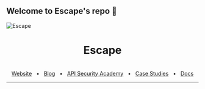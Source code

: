 ## Welcome to Escape's repo 👋

![Escape](https://26857953.fs1.hubspotusercontent-eu1.net/hubfs/26857953/cover-escape-github.png)

<div align="center">
  <h1>Escape</h1>

  <br />
  <a href="https://escape.tech/?utm_source=github&utm_medium=referral">Website</a>
  <span>&nbsp;&nbsp;•&nbsp;&nbsp;</span>
   <a href="https://escape.tech/blog/?utm_source=github&utm_medium=referral">Blog</a>
  <span>&nbsp;&nbsp;•&nbsp;&nbsp;</span>
   <a href="https://escape.tech/academy/?utm_source=github&utm_medium=referral">API Security Academy</a>
  <span>&nbsp;&nbsp;•&nbsp;&nbsp;</span>
   <a href="https://escape.tech/blog/tag/case-study/?utm_source=github&utm_medium=referral">Case Studies</a>
  <span>&nbsp;&nbsp;•&nbsp;&nbsp;</span>
   <a href="https://docs.escape.tech/">Docs</a>
  <br />
  <hr />
</div>

